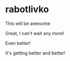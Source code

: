 rabotlivko
==========
This will be awesome

Great, I can't wait any more!

Even better!

It's getting better and better!

